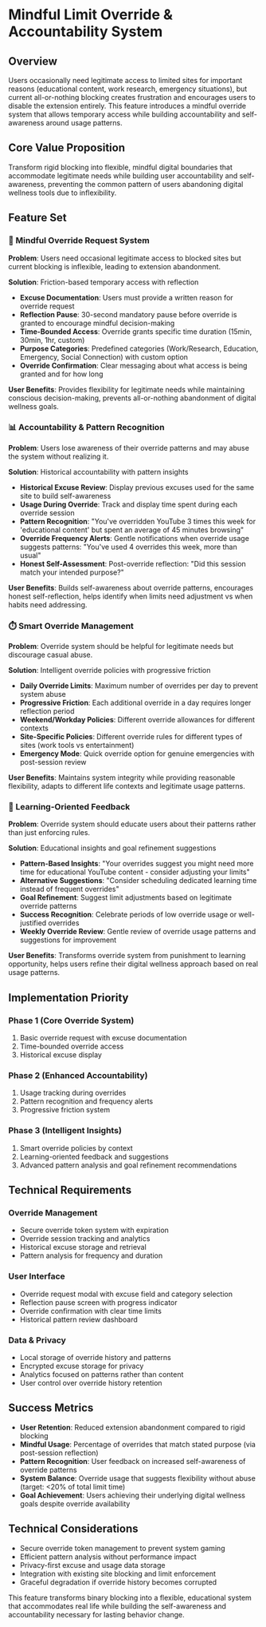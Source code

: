 # Mindful Limit Override & Accountability System

## Overview
Users occasionally need legitimate access to limited sites for important reasons (educational content, work research, emergency situations), but current all-or-nothing blocking creates frustration and encourages users to disable the extension entirely. This feature introduces a mindful override system that allows temporary access while building accountability and self-awareness around usage patterns.

## Core Value Proposition
Transform rigid blocking into flexible, mindful digital boundaries that accommodate legitimate needs while building user accountability and self-awareness, preventing the common pattern of users abandoning digital wellness tools due to inflexibility.

## Feature Set

### 🧠 Mindful Override Request System
**Problem**: Users need occasional legitimate access to blocked sites but current blocking is inflexible, leading to extension abandonment.

**Solution**: Friction-based temporary access with reflection
- **Excuse Documentation**: Users must provide a written reason for override request
- **Reflection Pause**: 30-second mandatory pause before override is granted to encourage mindful decision-making
- **Time-Bounded Access**: Override grants specific time duration (15min, 30min, 1hr, custom)
- **Purpose Categories**: Predefined categories (Work/Research, Education, Emergency, Social Connection) with custom option
- **Override Confirmation**: Clear messaging about what access is being granted and for how long

**User Benefits**: Provides flexibility for legitimate needs while maintaining conscious decision-making, prevents all-or-nothing abandonment of digital wellness goals.

### 📊 Accountability & Pattern Recognition
**Problem**: Users lose awareness of their override patterns and may abuse the system without realizing it.

**Solution**: Historical accountability with pattern insights
- **Historical Excuse Review**: Display previous excuses used for the same site to build self-awareness
- **Usage During Override**: Track and display time spent during each override session
- **Pattern Recognition**: "You've overridden YouTube 3 times this week for 'educational content' but spent an average of 45 minutes browsing"
- **Override Frequency Alerts**: Gentle notifications when override usage suggests patterns: "You've used 4 overrides this week, more than usual"
- **Honest Self-Assessment**: Post-override reflection: "Did this session match your intended purpose?"

**User Benefits**: Builds self-awareness about override patterns, encourages honest self-reflection, helps identify when limits need adjustment vs when habits need addressing.

### ⏱️ Smart Override Management
**Problem**: Override system should be helpful for legitimate needs but discourage casual abuse.

**Solution**: Intelligent override policies with progressive friction
- **Daily Override Limits**: Maximum number of overrides per day to prevent system abuse
- **Progressive Friction**: Each additional override in a day requires longer reflection period
- **Weekend/Workday Policies**: Different override allowances for different contexts
- **Site-Specific Policies**: Different override rules for different types of sites (work tools vs entertainment)
- **Emergency Mode**: Quick override option for genuine emergencies with post-session review

**User Benefits**: Maintains system integrity while providing reasonable flexibility, adapts to different life contexts and legitimate usage patterns.

### 📝 Learning-Oriented Feedback
**Problem**: Override system should educate users about their patterns rather than just enforcing rules.

**Solution**: Educational insights and goal refinement suggestions
- **Pattern-Based Insights**: "Your overrides suggest you might need more time for educational YouTube content - consider adjusting your limits"
- **Alternative Suggestions**: "Consider scheduling dedicated learning time instead of frequent overrides"
- **Goal Refinement**: Suggest limit adjustments based on legitimate override patterns
- **Success Recognition**: Celebrate periods of low override usage or well-justified overrides
- **Weekly Override Review**: Gentle review of override usage patterns and suggestions for improvement

**User Benefits**: Transforms override system from punishment to learning opportunity, helps users refine their digital wellness approach based on real usage patterns.

## Implementation Priority

### Phase 1 (Core Override System)
1. Basic override request with excuse documentation
2. Time-bounded override access
3. Historical excuse display

### Phase 2 (Enhanced Accountability)
1. Usage tracking during overrides
2. Pattern recognition and frequency alerts
3. Progressive friction system

### Phase 3 (Intelligent Insights)
1. Smart override policies by context
2. Learning-oriented feedback and suggestions
3. Advanced pattern analysis and goal refinement recommendations

## Technical Requirements

### Override Management
- Secure override token system with expiration
- Override session tracking and analytics
- Historical excuse storage and retrieval
- Pattern analysis for frequency and duration

### User Interface
- Override request modal with excuse field and category selection
- Reflection pause screen with progress indicator
- Override confirmation with clear time limits
- Historical pattern review dashboard

### Data & Privacy
- Local storage of override history and patterns
- Encrypted excuse storage for privacy
- Analytics focused on patterns rather than content
- User control over override history retention

## Success Metrics
- **User Retention**: Reduced extension abandonment compared to rigid blocking
- **Mindful Usage**: Percentage of overrides that match stated purpose (via post-session reflection)
- **Pattern Recognition**: User feedback on increased self-awareness of override patterns
- **System Balance**: Override usage that suggests flexibility without abuse (target: <20% of total limit time)
- **Goal Achievement**: Users achieving their underlying digital wellness goals despite override availability

## Technical Considerations
- Secure override token management to prevent system gaming
- Efficient pattern analysis without performance impact
- Privacy-first excuse and usage data storage
- Integration with existing site blocking and limit enforcement
- Graceful degradation if override history becomes corrupted

This feature transforms binary blocking into a flexible, educational system that accommodates real life while building the self-awareness and accountability necessary for lasting behavior change.
